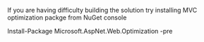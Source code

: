If you are having difficulty building the solution try installing MVC optimization packge from NuGet console

Install-Package Microsoft.AspNet.Web.Optimization -pre